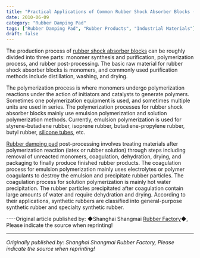 ```yaml
---
title: "Practical Applications of Common Rubber Shock Absorber Blocks (1)"
date: 2010-06-09
category: "Rubber Damping Pad"
tags: ["Rubber Damping Pad", "Rubber Products", "Industrial Materials"]
draft: false
---
```


The production process of [rubber shock absorber blocks](http://www.smpolymer.com/) can be roughly divided into three parts: monomer synthesis and purification, polymerization process, and rubber post-processing. The basic raw material for rubber shock absorber blocks is monomers, and commonly used purification methods include distillation, washing, and drying.

The polymerization process is where monomers undergo polymerization reactions under the action of initiators and catalysts to generate polymers. Sometimes one polymerization equipment is used, and sometimes multiple units are used in series. The polymerization processes for rubber shock absorber blocks mainly use emulsion polymerization and solution polymerization methods. Currently, emulsion polymerization is used for styrene-butadiene rubber, isoprene rubber, butadiene-propylene rubber, butyl rubber, [silicone tubes](http://www.smpolymer.com/guijiaoguan/), etc.

[Rubber damping pad](http://www.smpolymer.com/xiangjiaojianzhendian/) post-processing involves treating materials after polymerization reaction (latex or rubber solution) through steps including removal of unreacted monomers, coagulation, dehydration, drying, and packaging to finally produce finished rubber products. The coagulation process for emulsion polymerization mainly uses electrolytes or polymer coagulants to destroy the emulsion and precipitate rubber particles. The coagulation process for solution polymerization is mainly hot water precipitation. The rubber particles precipitated after coagulation contain large amounts of water and require dehydration and drying. According to their applications, synthetic rubbers are classified into general-purpose synthetic rubber and specialty synthetic rubber.

----Original article published by: ◆Shanghai Shangmai [Rubber Factory](http://www.smpolymer.com/)◆, Please indicate the source when reprinting!

---

*Originally published by: Shanghai Shangmai Rubber Factory, Please indicate the source when reprinting!*